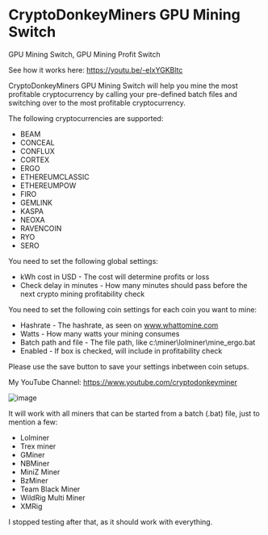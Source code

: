 # CryptoDonkeyMiners GPU Mining Switch
GPU Mining Switch, GPU Mining Profit Switch

See how it works here: https://youtu.be/-eIxYGKBltc

CryptoDonkeyMiners GPU Mining Switch will help you mine the most profitable cryptocurrency by calling your pre-defined batch files and switching over to the most profitable cryptocurrency.

The following cryptocurrencies are supported:
* BEAM
* CONCEAL
* CONFLUX
* CORTEX
* ERGO
* ETHEREUMCLASSIC
* ETHEREUMPOW
* FIRO
* GEMLINK
* KASPA
* NEOXA
* RAVENCOIN
* RYO
* SERO

You need to set the following global settings:
* kWh cost in USD - The cost will determine profits or loss
* Check delay in minutes - How many minutes should pass before the next crypto mining profitability check

You need to set the following coin settings for each coin you want to mine:
* Hashrate - The hashrate, as seen on www.whattomine.com
* Watts - How many watts your mining consumes
* Batch path and file - The file path, like c:\miner\lolminer\mine_ergo.bat
* Enabled - If box is checked, will include in profitability check

Please use the save button to save your settings inbetween coin setups.

My YouTube Channel: https://www.youtube.com/cryptodonkeyminer

![image](https://user-images.githubusercontent.com/89296512/192139111-78c13f36-3265-4321-89c4-6c4deafeda46.png)

It will work with all miners that can be started from a batch (.bat) file, just to mention a few:
* Lolminer
* Trex miner
* GMiner
* NBMiner
* MiniZ Miner
* BzMiner
* Team Black Miner
* WildRig Multi Miner
* XMRig

I stopped testing after that, as it should work with everything.

